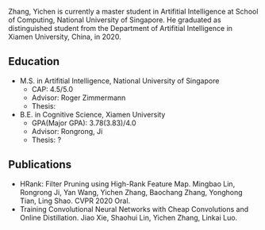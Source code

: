 
Zhang, Yichen is currently a master student in Artifitial Intelligence at School of Computing, National University of Singapore. He graduated as distinguished student from the Department of Artifitial Intelligence in Xiamen University, China, in 2020.


## Education
* M.S. in Artifitial Intelligence, National University of Singapore
  * CAP: 4.5/5.0 
  * Advisor: Roger Zimmermann
  * Thesis: 
* B.E. in Cognitive Science, Xiamen University
  * GPA(Major GPA): 3.78(3.83)/4.0
  * Advisor: Rongrong, Ji
  * Thesis: ?

## Publications
* HRank: Filter Pruning using High-Rank Feature Map. Mingbao Lin, Rongrong Ji, Yan Wang, Yichen Zhang, Baochang Zhang, Yonghong Tian, Ling Shao. CVPR 2020 Oral.
* Training Convolutional Neural Networks with Cheap Convolutions and Online Distillation. Jiao Xie, Shaohui Lin, Yichen Zhang, Linkai Luo.
